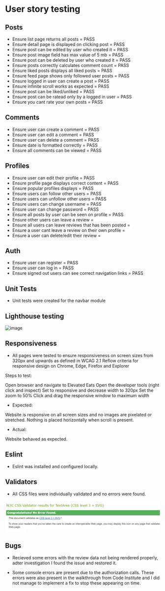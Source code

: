 # User story testing

## Posts

* Ensure list page returns all posts = PASS
* Ensure detail page is displayed on clicking post = PASS
* Ensure post can be edited by user who created it = PASS
* Ensure post image field has max value of 5 mb = PASS
* Ensure post can be deleted by user who created it = PASS
* Ensure posts correctly calculates comment count = PASS
* Ensure liked posts displays all liked posts = PASS
* Ensure feed page shows only followed user posts = PASS
* Ensure logged in user can create a post = PASS
* Ensure infinite scroll works as expected = PASS
* Ensure post can be liked/unliked = PASS
* Ensure post can be ratead only by a logged in user = PASS
* Ensure you cant rate your own posts = PASS

## Comments

* Ensure user can create a comment = PASS
* Ensure user can edit a comment = PASS
* Ensure user can delete a comment = PASS
* Ensure date is formatted correctly = PASS
* Ensure all comments can be viewed = PASS

## Profiles

* Ensure user can edit their profile = PASS
* Ensure profile page displays correct content = PASS
* Ensure popular profiles displays = PASS
* Ensure users can follow other users = PASS
* Ensure users can unfollow other users = PASS
* Ensure users can change username = PASS
* Ensure user can change password = PASS
* Ensure all posts by user can be seen on profile = PASS
* Ensure other users can leave a review = 
* Ensure all users can leave reviews that has been posted = 
* Ensure a user cant leave a review on their own profile = 
* Ensure a user can delete/edit their review =

## Auth

* Ensure user can register = PASS 
* Ensure user can log in = PASS
* Ensure signed out users can see correct navigation links = PASS


## Unit Tests 

* Unit tests were created for the navbar module

## Lighthouse testing

![image]()

## Responsiveness

* All pages were tested to ensure responsiveness on screen sizes from 320px and upwards as defined in WCAG 2.1 Reflow criteria for responsive design on Chrome, Edge, Firefox and Explorer

Steps to test:

Open browser and navigate to Elevated Eats
Open the developer tools (right click and inspect)
Set to responsive and decrease width to 320px
Set the zoom to 50%
Click and drag the responsive window to maximum width

* Expected:

Website is responsive on all screen sizes and no images are pixelated or stretched. Nothing is placed horizontally when scroll is present. 

* Actual:

Website behaved as expected.

## Eslint

* Eslint was installed and configured locally. 

## Validators

* All CSS files were individually validated and no errors were found.

![image](readme/images/vne.png)

## Bugs 

* Recieved some errors with the review data not being rendered properly, adter investigation I found the issue and restored it.

* Some console errors are present due to the authorization calls. These errors were also present in the walkthrough from Code Institute and I did not manage to implement a fix to stop these appearing on time.